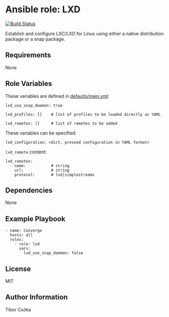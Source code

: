 Ansible role: LXD
=========

[![Build Status](https://travis-ci.com/Provizanta/ansible-role-lxd.svg?branch=master)](https://travis-ci.com/Provizanta/ansible-role-lxd)

Establish and configure LXC/LXD for Linux using either a native distribution package or a snap package.

Requirements
------------

None

Role Variables
--------------

These variables are defined in [defaults/main.yml](./defaults/main.yml):

    lxd_use_snap_daemon: true

    lxd_profiles: []    # list of profiles to be loaded directly as YAML

    lxd_remotes: []     # list of remotes to be added

These variables can be specified:

    lxd_configuration: <dict, preseed configuration in YAML format>

`lxd_remote` content:

    lxd_remotes:
      - name:           # string
        url:            # string
        protocol:       # lxd|simplestreams

Dependencies
------------

None

Example Playbook
----------------

    - name: Converge
      hosts: all
      roles:
        - role: lxd
          vars:
            lxd_use_snap_daemon: false

License
-------

MIT

Author Information
------------------

Tibor Csóka
